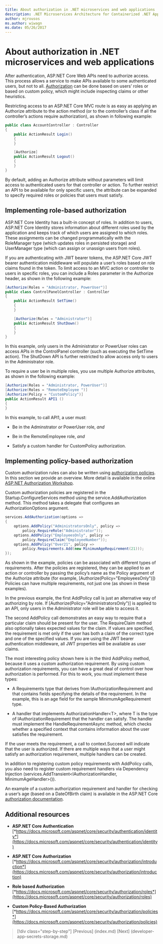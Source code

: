 ```yaml
---
title: About authorization in .NET microservices and web applications
description: .NET Microservices Architecture for Containerized .NET Applications | About authorization in .NET microservices and web applications
author: mjrousos
ms.author: wiwagn
ms.date: 05/26/2017
---
```

# About authorization in .NET microservices and web applications

After authentication, ASP.NET Core Web APIs need to authorize access. This process allows a service to make APIs available to some authenticated users, but not to all. [Authorization](https://docs.microsoft.com/aspnet/core/security/authorization/introduction) can be done based on users’ roles or based on custom policy, which might include inspecting claims or other heuristics.

Restricting access to an ASP.NET Core MVC route is as easy as applying an Authorize attribute to the action method (or to the controller’s class if all the controller’s actions require authorization), as shown in following example:

```csharp
public class AccountController : Controller
{
    public ActionResult Login()
    {
    }

    [Authorize]
    public ActionResult Logout()
    {
    }
}
```

By default, adding an Authorize attribute without parameters will limit access to authenticated users for that controller or action. To further restrict an API to be available for only specific users, the attribute can be expanded to specify required roles or policies that users must satisfy.

## Implementing role-based authorization

ASP.NET Core Identity has a built-in concept of roles. In addition to users, ASP.NET Core Identity stores information about different roles used by the application and keeps track of which users are assigned to which roles. These assignments can be changed programmatically with the RoleManager type (which updates roles in persisted storage) and UserManager type (which can assign or unassign users from roles).

If you are authenticating with JWT bearer tokens, the ASP.NET Core JWT bearer authentication middleware will populate a user’s roles based on role claims found in the token. To limit access to an MVC action or controller to users in specific roles, you can include a Roles parameter in the Authorize header, as shown in the following example:

```csharp
[Authorize(Roles = "Administrator, PowerUser")]
public class ControlPanelController : Controller
{
    public ActionResult SetTime()
    {
    }

    [Authorize(Roles = "Administrator")]
    public ActionResult ShutDown()
    {
    }
}
```

In this example, only users in the Administrator or PowerUser roles can access APIs in the ControlPanel controller (such as executing the SetTime action). The ShutDown API is further restricted to allow access only to users in the Administrator role.

To require a user be in multiple roles, you use multiple Authorize attributes, as shown in the following example:

```csharp
[Authorize(Roles = "Administrator, PowerUser")]
[Authorize(Roles = "RemoteEmployee ")]
[Authorize(Policy = "CustomPolicy")]
public ActionResult API1 ()
{
}
```

In this example, to call API1, a user must:

-   Be in the Adminstrator *or* PowerUser role, *and*

-   Be in the RemoteEmployee role, *and*

-   Satisfy a custom handler for CustomPolicy authorization.

## Implementing policy-based authorization

Custom authorization rules can also be written using [authorization policies](https://docs.asp.net/en/latest/security/authorization/policies.html). In this section we provide an overview. More detail is available in the online [ASP.NET Authorization Workshop](https://github.com/blowdart/AspNetAuthorizationWorkshop).

Custom authorization policies are registered in the Startup.ConfigureServices method using the service.AddAuthorization method. This method takes a delegate that configures an AuthorizationOptions argument.

```csharp
services.AddAuthorization(options =>
{
    options.AddPolicy("AdministratorsOnly", policy =>
        policy.RequireRole("Administrator"));
    options.AddPolicy("EmployeesOnly", policy =>
        policy.RequireClaim("EmployeeNumber"));
    options.AddPolicy("Over21", policy =>
        policy.Requirements.Add(new MinimumAgeRequirement(21)));
});
```

As shown in the example, policies can be associated with different types of requirements. After the policies are registered, they can be applied to an action or controller by passing the policy’s name as the Policy argument of the Authorize attribute (for example, \[Authorize(Policy="EmployeesOnly")\]) Policies can have multiple requirements, not just one (as shown in these examples).

In the previous example, the first AddPolicy call is just an alternative way of authorizing by role. If \[Authorize(Policy="AdministratorsOnly")\] is applied to an API, only users in the Administrator role will be able to access it.

The second AddPolicy call demonstrates an easy way to require that a particular claim should be present for the user. The RequireClaim method also optionally takes expected values for the claim. If values are specified, the requirement is met only if the user has both a claim of the correct type and one of the specified values. If you are using the JWT bearer authentication middleware, all JWT properties will be available as user claims.

The most interesting policy shown here is in the third AddPolicy method, because it uses a custom authorization requirement. By using custom authorization requirements, you can have a great deal of control over how authorization is performed. For this to work, you must implement these types:

-   A Requirements type that derives from IAuthorizationRequirement and that contains fields specifying the details of the requirement. In the example, this is an age field for the sample MinimumAgeRequirement type.

-   A handler that implements AuthorizationHandler&lt;T&gt;, where T is the type of IAuthorizationRequirement that the handler can satisfy. The handler must implement the HandleRequirementAsync method, which checks whether a specified context that contains information about the user satisfies the requirement.

If the user meets the requirement, a call to context.Succeed will indicate that the user is authorized. If there are multiple ways that a user might satisfy an authorization requirement, multiple handlers can be created.

In addition to registering custom policy requirements with AddPolicy calls, you also need to register custom requirement handlers via Dependency Injection (services.AddTransient&lt;IAuthorizationHandler, MinimumAgeHandler&gt;()).

An example of a custom authorization requirement and handler for checking a user’s age (based on a DateOfBirth claim) is available in the ASP.NET Core [authorization documentation](https://docs.asp.net/en/latest/security/authorization/policies.html).

## Additional resources

-   **ASP.NET Core Authentication**
    [*https://docs.microsoft.com/aspnet/core/security/authentication/identity*](https://docs.microsoft.com/aspnet/core/security/authentication/identity)

-   **ASP.NET Core Authorization**
    [*https://docs.microsoft.com/aspnet/core/security/authorization/introduction*](https://docs.microsoft.com/aspnet/core/security/authorization/introduction)

-   **Role based Authorization**
    [*https://docs.microsoft.com/aspnet/core/security/authorization/roles*](https://docs.microsoft.com/aspnet/core/security/authorization/roles)

-   **Custom Policy-Based Authorization**
    [*https://docs.microsoft.com/aspnet/core/security/authorization/policies*](https://docs.microsoft.com/aspnet/core/security/authorization/policies)




>[!div class="step-by-step"]
[Previous] (index.md)
[Next] (developer-app-secrets-storage.md)
